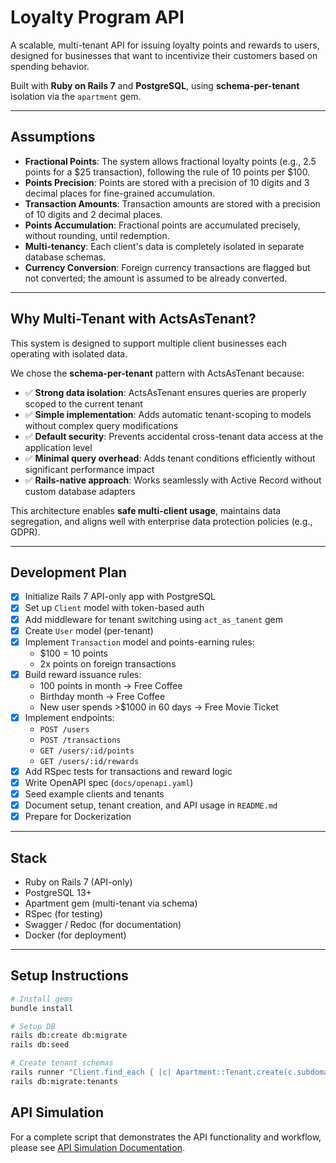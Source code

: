 # Loyalty Program API

A scalable, multi-tenant API for issuing loyalty points and rewards to users, designed for businesses that want to incentivize their customers based on spending behavior.

Built with **Ruby on Rails 7** and **PostgreSQL**, using **schema-per-tenant** isolation via the `apartment` gem.

---

## Assumptions

- **Fractional Points**: The system allows fractional loyalty points (e.g., 2.5 points for a $25 transaction), following the rule of 10 points per $100.
- **Points Precision**: Points are stored with a precision of 10 digits and 3 decimal places for fine-grained accumulation.
- **Transaction Amounts**: Transaction amounts are stored with a precision of 10 digits and 2 decimal places.
- **Points Accumulation**: Fractional points are accumulated precisely, without rounding, until redemption.
- **Multi-tenancy**: Each client's data is completely isolated in separate database schemas.
- **Currency Conversion**: Foreign currency transactions are flagged but not converted; the amount is assumed to be already converted.

---

## Why Multi-Tenant with ActsAsTenant?

This system is designed to support multiple client businesses each operating with isolated data.

We chose the **schema-per-tenant** pattern with ActsAsTenant because:

- ✅ **Strong data isolation**: ActsAsTenant ensures queries are properly scoped to the current tenant
- ✅ **Simple implementation**: Adds automatic tenant-scoping to models without complex query modifications
- ✅ **Default security**: Prevents accidental cross-tenant data access at the application level
- ✅ **Minimal query overhead**: Adds tenant conditions efficiently without significant performance impact
- ✅ **Rails-native approach**: Works seamlessly with Active Record without custom database adapters

This architecture enables **safe multi-client usage**, maintains data segregation, and aligns well with enterprise data protection policies (e.g., GDPR).

---

## Development Plan

- [x] Initialize Rails 7 API-only app with PostgreSQL
- [x] Set up `Client` model with token-based auth
- [x] Add middleware for tenant switching using `act_as_tanent` gem
- [x] Create `User` model (per-tenant)
- [x] Implement `Transaction` model and points-earning rules:
  - $100 = 10 points
  - 2x points on foreign transactions
- [x] Build reward issuance rules:
  - 100 points in month → Free Coffee
  - Birthday month → Free Coffee
  - New user spends >$1000 in 60 days → Free Movie Ticket
- [x] Implement endpoints:
  - `POST /users`
  - `POST /transactions`
  - `GET /users/:id/points`
  - `GET /users/:id/rewards`
- [x] Add RSpec tests for transactions and reward logic
- [x] Write OpenAPI spec (`docs/openapi.yaml`)
- [x] Seed example clients and tenants
- [x] Document setup, tenant creation, and API usage in `README.md`
- [x] Prepare for Dockerization

---

## Stack

- Ruby on Rails 7 (API-only)
- PostgreSQL 13+
- Apartment gem (multi-tenant via schema)
- RSpec (for testing)
- Swagger / Redoc (for documentation)
- Docker (for deployment)
---

## Setup Instructions

```bash
# Install gems
bundle install

# Setup DB
rails db:create db:migrate
rails db:seed

# Create tenant schemas
rails runner "Client.find_each { |c| Apartment::Tenant.create(c.subdomain) }"
rails db:migrate:tenants

```

## API Simulation

For a complete script that demonstrates the API functionality and workflow, please see [API Simulation Documentation](api_simulation_readme.md).
